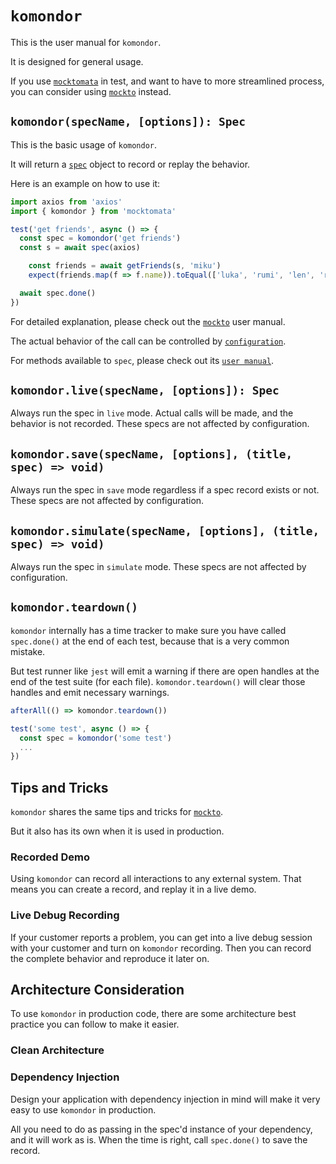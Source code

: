 # `komondor`

This is the user manual for `komondor`.

It is designed for general usage.

If you use [`mocktomata`](https://github.com/mocktomata/mocktomata) in test,
and want to have to more streamlined process,
you can consider using [`mockto`](./mockto.md) instead.

## `komondor(specName, [options]): Spec`

This is the basic usage of `komondor`.

It will return a [`spec`](./spec.md) object to record or replay the behavior.

Here is an example on how to use it:

```ts
import axios from 'axios'
import { komondor } from 'mocktomata'

test('get friends', async () => {
  const spec = komondor('get friends')
  const s = await spec(axios)

    const friends = await getFriends(s, 'miku')
    expect(friends.map(f => f.name)).toEqual(['luka', 'rumi', 'len', 'ren'])

  await spec.done()
})
```

For detailed explanation, please check out the [`mockto`](./mockto.md) user manual.

The actual behavior of the call can be controlled by [`configuration`](./configuration.md).

For methods available to `spec`, please check out its [`user manual`](./spec.md).

## `komondor.live(specName, [options]): Spec`

Always run the spec in `live` mode.
Actual calls will be made, and the behavior is not recorded.
These specs are not affected by configuration.

## `komondor.save(specName, [options], (title, spec) => void)`

Always run the spec in `save` mode regardless if a spec record exists or not.
These specs are not affected by configuration.

## `komondor.simulate(specName, [options], (title, spec) => void)`

Always run the spec in `simulate` mode.
These specs are not affected by configuration.

## `komondor.teardown()`

`komondor` internally has a time tracker to make sure you have called `spec.done()` at the end of each test,
because that is a very common mistake.

But test runner like `jest` will emit a warning if there are open handles at the end of the test suite (for each file).
`komondor.teardown()` will clear those handles and emit necessary warnings.

```ts
afterAll(() => komondor.teardown())

test('some test', async () => {
  const spec = komondor('some test')
  ...
})
```

## Tips and Tricks

`komondor` shares the same tips and tricks for [`mockto`](./mockto.md#tips-and-tricks).

But it also has its own when it is used in production.

### Recorded Demo

Using `komondor` can record all interactions to any external system.
That means you can create a record, and replay it in a live demo.

### Live Debug Recording

If your customer reports a problem,
you can get into a live debug session with your customer and turn on `komondor` recording.
Then you can record the complete behavior and reproduce it later on.

## Architecture Consideration

To use `komondor` in production code,
there are some architecture best practice you can follow to make it easier.

### Clean Architecture

### Dependency Injection

Design your application with dependency injection in mind will make it very easy to use `komondor` in production.

All you need to do as passing in the spec'd instance of your dependency, and it will work as is.
When the time is right, call `spec.done()` to save the record.
